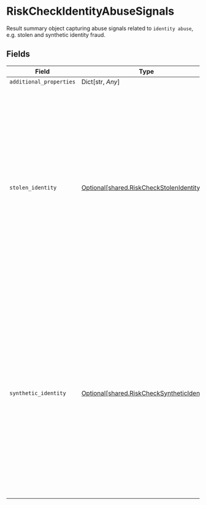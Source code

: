 # RiskCheckIdentityAbuseSignals

Result summary object capturing abuse signals related to `identity abuse`, e.g. stolen and synthetic identity fraud.


## Fields

| Field                                                                                                                                                                                                                             | Type                                                                                                                                                                                                                              | Required                                                                                                                                                                                                                          | Description                                                                                                                                                                                                                       |
| --------------------------------------------------------------------------------------------------------------------------------------------------------------------------------------------------------------------------------- | --------------------------------------------------------------------------------------------------------------------------------------------------------------------------------------------------------------------------------- | --------------------------------------------------------------------------------------------------------------------------------------------------------------------------------------------------------------------------------- | --------------------------------------------------------------------------------------------------------------------------------------------------------------------------------------------------------------------------------- |
| `additional_properties`                                                                                                                                                                                                           | Dict[str, *Any*]                                                                                                                                                                                                                  | :heavy_minus_sign:                                                                                                                                                                                                                | N/A                                                                                                                                                                                                                               |
| `stolen_identity`                                                                                                                                                                                                                 | [Optional[shared.RiskCheckStolenIdentity]](../../models/shared/riskcheckstolenidentity.md)                                                                                                                                        | :heavy_check_mark:                                                                                                                                                                                                                | Field containing the data used in determining the outcome of the stolen identity risk check.<br/><br/>Contains the following fields:<br/><br/>`score` - A score from 0 to 100 indicating the likelihood that the user is a stolen identity. |
| `synthetic_identity`                                                                                                                                                                                                              | [Optional[shared.RiskCheckSyntheticIdentity]](../../models/shared/riskchecksyntheticidentity.md)                                                                                                                                  | :heavy_check_mark:                                                                                                                                                                                                                | Field containing the data used in determining the outcome of the synthetic identity risk check.<br/><br/>Contains the following fields:<br/><br/>`score` - A score from 0 to 100 indicating the likelihood that the user is a synthetic identity. |